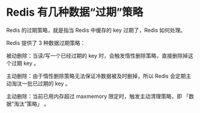 # Redis 有几种数据“过期”策略

Redis 的过期策略，就是指当 Redis 中缓存的 key 过期了，Redis 如何处理。

Redis 提供了 3 种数据过期策略：

被动删除：当读/写一个已经过期的 key 时，会触发惰性删除策略，直接删除掉这个过期 key 。

主动删除：由于惰性删除策略无法保证冷数据被及时删掉，所以 Redis 会定期主动淘汰一批已过期的 key 。

主动删除：当前已用内存超过 maxmemory 限定时，触发主动清理策略，即 「数据“淘汰”策略」 。